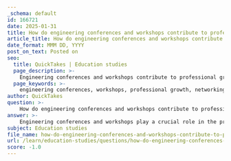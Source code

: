 ```yaml
---
_schema: default
id: 166721
date: 2025-01-31
title: How do engineering conferences and workshops contribute to professional growth?
article_title: How do engineering conferences and workshops contribute to professional growth?
date_format: MMM DD, YYYY
post_on_text: Posted on
seo:
  title: QuickTakes | Education studies
  page_description: >-
    Engineering conferences and workshops contribute to professional growth by providing networking opportunities, facilitating knowledge transfer, enhancing skills, exploring career paths, fostering global connections, offering access to industry expertise, and supporting professional development.
  page_keywords: >-
    engineering conferences, workshops, professional growth, networking opportunities, knowledge transfer, skill enhancement, career exploration, global networking, industry expertise, professional development
author: QuickTakes
question: >-
    How do engineering conferences and workshops contribute to professional growth?
answer: >-
    Engineering conferences and workshops play a crucial role in the professional growth of individuals in the engineering field. Here are several key contributions they make:\n\n1. **Networking Opportunities**: Conferences provide a unique platform for attendees to connect with industry experts, peers, and potential mentors. Building a professional network can lead to collaborations, job opportunities, and partnerships that are essential for career advancement.\n\n2. **Knowledge Transfer**: These events are ideal for the transfer of knowledge, where experts present their latest research, technological advancements, and industry trends. This exposure helps attendees stay updated on the latest developments in their field, which is vital in a rapidly evolving industry.\n\n3. **Skill Enhancement**: Workshops often include hands-on training sessions that bridge the gap between theoretical knowledge and practical application. Participants can develop new skills and refine existing ones, making them more competitive in the job market.\n\n4. **Career Exploration**: Many conferences offer sessions focused on career development, helping attendees understand various career paths within engineering. This can be particularly beneficial for students and early-career professionals looking to navigate their options.\n\n5. **Global Networking**: International engineering conferences bring together professionals from around the world, fostering a global perspective. This exposure can lead to international collaborations and a broader understanding of global engineering challenges and solutions.\n\n6. **Access to Industry Expertise**: Attendees gain access to top-tier industry expertise, which can inspire innovation and inform best practices in their work. Learning from leaders in the field can provide insights that are not available through traditional educational settings.\n\n7. **Professional Development**: Participation in conferences and workshops is often considered a form of professional development. Engaging in these activities can enhance an engineer's qualifications and may be beneficial for obtaining certifications or advancing within their organization.\n\nIn summary, engineering conferences and workshops are invaluable for personal and professional growth, offering opportunities for networking, knowledge acquisition, skill development, and career exploration. They serve as catalysts for innovation and collaboration in the engineering community.
subject: Education studies
file_name: how-do-engineering-conferences-and-workshops-contribute-to-professional-growth.md
url: /learn/education-studies/questions/how-do-engineering-conferences-and-workshops-contribute-to-professional-growth
score: -1.0
---
```


&nbsp;